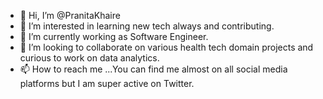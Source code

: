 - 👋 Hi, I’m @PranitaKhaire
- 👀 I’m interested in learning new tech always and contributing.
- 🌱 I’m currently working as Software Engineer.
- 💞️ I’m looking to collaborate on various health tech domain projects and curious to work on data analytics.
- 📫 How to reach me ...You can find me almost on all social media platforms but I am super active on Twitter. 

<!---
PranitaKhaire/PranitaKhaire is a ✨ special ✨ repository because its `README.md` (this file) appears on your GitHub profile.
You can click the Preview link to take a look at your changes.
--->
